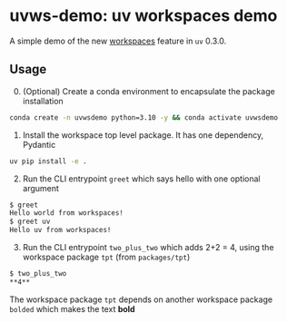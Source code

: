 # uvws-demo: uv workspaces demo

A simple demo of the new [workspaces][ws] feature in `uv` 0.3.0.

[ws]: https://docs.astral.sh/uv/concepts/workspaces/

## Usage

0. (Optional) Create a conda environment to encapsulate the package installation

```sh
conda create -n uvwsdemo python=3.10 -y && conda activate uvwsdemo
```

1. Install the workspace top level package. It has one dependency, Pydantic

```sh
uv pip install -e .
```

2. Run the CLI entrypoint `greet` which says hello with one optional argument

```sh
$ greet
Hello world from workspaces!
$ greet uv
Hello uv from workspaces!
```

3. Run the CLI entrypoint `two_plus_two` which adds 2+2 = 4, using the workspace package `tpt` (from
   `packages/tpt`)

```sh
$ two_plus_two
**4**
```

The workspace package `tpt` depends on another workspace package `bolded` which makes the text **bold**

